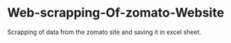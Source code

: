 # Web-scrapping-Of-zomato-Website
Scrapping of data from the zomato site and saving it in excel sheet.
